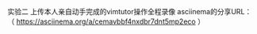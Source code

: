 实验二
上传本人亲自动手完成的vimtutor操作全程录像
asciinema的分享URL： （ https://asciinema.org/a/cemavbbf4nxdbr7dnt5mp2eco ）
